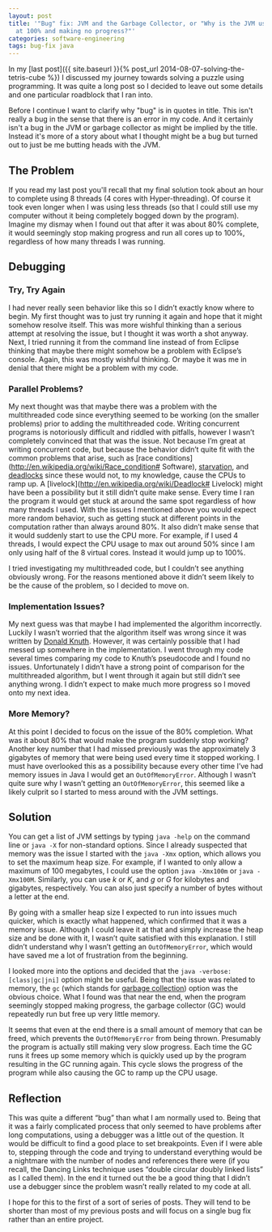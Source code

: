 ```yaml
---
layout: post
title: '"Bug" fix: JVM and the Garbage Collector, or "Why is the JVM using all cores
  at 100% and making no progress?"'
categories: software-engineering
tags: bug-fix java
---
```


In my [last post]({{ site.baseurl }}{% post_url 2014-08-07-solving-the-tetris-cube %}) I discussed my journey towards solving a puzzle using programming. It was quite a long post so I decided to leave out some details and one particular roadblock that I ran into.

Before I continue I want to clarify why "bug" is in quotes in title. This isn't really a bug in the sense that there is an error in my code. And it certainly isn't a bug in the JVM or garbage collector as might be implied by the title. Instead it's more of a story about what I thought might be a bug but turned out to just be me butting heads with the JVM.

## The Problem
If you read my last post you'll recall that my final solution took about an hour to complete using 8 threads (4 cores with Hyper-threading). Of course it took even longer when I was using less threads (so that I could still use my computer without it being completely bogged down by the program). Imagine my dismay when I found out that after it was about 80% complete, it would seemingly stop making progress and run all cores up to 100%, regardless of how many threads I was running.

## Debugging

### Try, Try Again
I had never really seen behavior like this so I didn’t exactly know where to begin. My first thought was to just try running it again and hope that it might somehow resolve itself. This was more wishful thinking than a serious attempt at resolving the issue, but I thought it was worth a shot anyway. Next, I tried running it from the command line instead of from Eclipse thinking that maybe there might somehow be a problem with Eclipse’s console. Again, this was mostly wishful thinking. Or maybe it was me in denial that there might be a problem with my code.

### Parallel Problems?
My next thought was that maybe there was a problem with the multithreaded code since everything seemed to be working (on the smaller problems) prior to adding the multithreaded code. Writing concurrent programs is notoriously difficult and riddled with pitfalls, however I wasn’t completely convinced that that was the issue. Not because I’m great at writing concurrent code, but because the behavior didn’t quite fit with the common problems that arise, such as [race conditions](http://en.wikipedia.org/wiki/Race_condition# Software), [starvation](http://en.wikipedia.org/wiki/Resource_starvation), and [deadlocks](http://en.wikipedia.org/wiki/Deadlock) since these would not, to my knowledge, cause the CPUs to ramp up. A [livelock](http://en.wikipedia.org/wiki/Deadlock# Livelock) might have been a possibility but it still didn’t quite make sense. Every time I ran the program it would get stuck at around the same spot regardless of how many threads I used. With the issues I mentioned above you would expect more random behavior, such as getting stuck at different points in the computation rather than always around 80%. It also didn’t make sense that it would suddenly start to use the CPU more. For example, if I used 4 threads, I would expect the CPU usage to max out around 50% since I am only using half of the 8 virtual cores. Instead it would jump up to 100%.

I tried investigating my multithreaded code, but I couldn’t see anything obviously wrong. For the reasons mentioned above it didn’t seem likely to be the cause of the problem, so I decided to move on.

### Implementation Issues?
My next guess was that maybe I had implemented the algorithm incorrectly. Luckily I wasn’t worried that the algorithm itself was wrong since it was written by [Donald Knuth](http://en.wikipedia.org/wiki/Donald_Knuth). However, it was certainly possible that I had messed up somewhere in the implementation. I went through my code several times comparing my code to Knuth’s pseudocode and I found no issues. Unfortunately I didn’t have a strong point of comparison for the multithreaded algorithm, but I went through it again but still didn’t see anything wrong. I didn’t expect to make much more progress so I moved onto my next idea.

### More Memory?
At this point I decided to focus on the issue of the 80% completion. What was it about 80% that would make the program suddenly stop working? Another key number that I had missed previously was the approximately 3 gigabytes of memory that were being used every time it stopped working. I must have overlooked this as a possibility because every other time I’ve had memory issues in Java I would get an `OutOfMemoryError`. Although I wasn’t quite sure why I wasn’t getting an `OutOfMemoryError`, this seemed like a likely culprit so I started to mess around with the JVM settings.

## Solution
You can get a list of JVM settings by typing `java -help` on the command line or `java -X` for non-standard options. Since I already suspected that memory was the issue I started with the `java -Xmx` option, which allows you to set the maximum heap size. For example, if I wanted to only allow a maximum of 100 megabytes, I could use the option `java -Xmx100m` or `java -Xmx100M`. Similarly, you can use *k* or *K*, and *g* or *G* for kilobytes and gigabytes, respectively. You can also just specify a number of bytes without a letter at the end.

By going with a smaller heap size I expected to run into issues much quicker, which is exactly what happened, which confirmed that it was a memory issue. Although I could leave it at that and simply increase the heap size and be done with it, I wasn’t quite satisfied with this explanation. I still didn’t understand why I wasn’t getting an `OutOfMemoryError`, which would have saved me a lot of frustration from the beginning.

I looked more into the options and decided that the `java -verbose:[class|gc|jni]` option might be useful. Being that the issue was related to memory, the `gc` (which stands for [garbage collection](http://en.wikipedia.org/wiki/Garbage_collection_%28computer_science%29)) option was the obvious choice. What I found was that near the end, when the program seemingly stopped making progress, the garbage collector (GC) would repeatedly run but free up very little memory.

It seems that even at the end there is a small amount of memory that can be freed, which prevents the `OutOfMemoryError` from being thrown. Presumably the program is actually still making very slow progress. Each time the GC runs it frees up some memory which is quickly used up by the program resulting in the GC running again. This cycle slows the progress of the program while also causing the GC to ramp up the CPU usage.

## Reflection
This was quite a different “bug” than what I am normally used to. Being that it was a fairly complicated process that only seemed to have problems after long computations, using a debugger was a little out of the question. It would be difficult to find a good place to set breakpoints. Even if I were able to, stepping through the code and trying to understand everything would be a nightmare with the number of nodes and references there were (if you recall, the Dancing Links technique uses “double circular doubly linked lists” as I called them). In the end it turned out the be a good thing that I didn’t use a debugger since the problem wasn’t really related to my code at all.

I hope for this to the first of a sort of series of posts. They will tend to be shorter than most of my previous posts and will focus on a single bug fix rather than an entire project.

